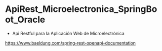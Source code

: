 # ApiRest_Microelectronica_SpringBoot_Oracle

* Api Restful para la Aplicación Web de Microelectrónica

https://www.baeldung.com/spring-rest-openapi-documentation
